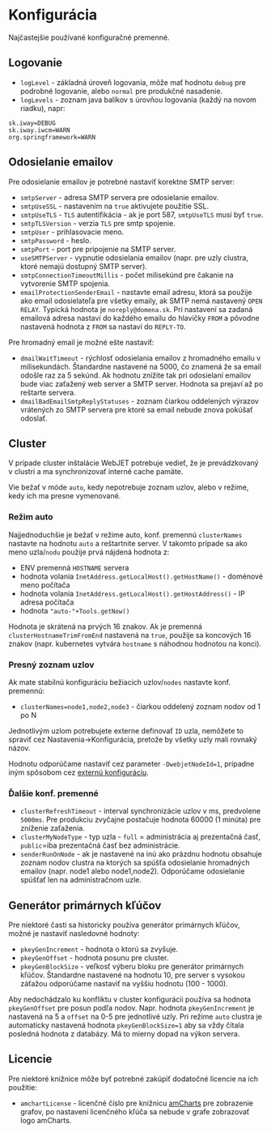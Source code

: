 # Konfigurácia

Najčastejšie používané konfiguračné premenné.

## Logovanie

- `logLevel` - základná úroveň logovania, môže mať hodnotu `debug` pre podrobné logovanie, alebo `normal` pre produkčné nasadenie.
- `logLevels` - zoznam java balíkov s úrovňou logovania (každý na novom riadku), napr:

```
sk.iway=DEBUG
sk.iway.iwcm=WARN
org.springframework=WARN
```

## Odosielanie emailov

Pre odosielanie emailov je potrebné nastaviť korektne SMTP server:

- `smtpServer` - adresa SMTP servera pre odosielanie emailov.
- `smtpUseSSL` - nastavením na `true` aktivujete použitie SSL.
- `smtpUseTLS` - `TLS` autentifikácia - ak je port 587, `smtpUseTLS` musí byť `true`.
- `smtpTLSVersion` - verzia `TLS` pre smtp spojenie.
- `smtpUser` - prihlasovacie meno.
- `smtpPassword` - heslo.
- `smtpPort` - port pre pripojenie na SMTP server.
- `useSMTPServer` - vypnutie odosielania emailov (napr. pre uzly clustra, ktoré nemajú dostupný SMTP server).
- `smtpConnectionTimeoutMillis` - počet milisekúnd pre čakanie na vytvorenie SMTP spojenia.
- `emailProtectionSenderEmail` - nastavte email adresu, ktorá sa použije ako email odosielateľa pre všetky emaily, ak SMTP nemá nastavený `OPEN RELAY`. Typická hodnota je `noreply@domena.sk`. Pri nastavení sa zadaná emailová adresa nastaví do každého emailu do hlavičky `FROM` a pôvodne nastavená hodnota z `FROM` sa nastaví do `REPLY-TO`.

Pre hromadný email je možné ešte nastaviť:

- `dmailWaitTimeout` - rýchlosť odosielania emailov z hromadného emailu v milisekundách. Štandardne nastavené na 5000, čo znamená že sa email odošle raz za 5 sekúnd. Ak hodnotu znížite tak pri odosielaní emailov bude viac zaťažený web server a SMTP server. Hodnota sa prejaví až po reštarte servera.
- `dmailBadEmailSmtpReplyStatuses` - zoznam čiarkou oddelených výrazov vrátených zo SMTP servera pre ktoré sa email nebude znova pokúšať odoslať.

## Cluster

V prípade cluster inštalácie WebJET potrebuje vedieť, že je prevádzkovaný v clustri a ma synchronizovať interné cache pamäte.

Vie bežať v móde `auto`, kedy nepotrebuje zoznam uzlov, alebo v režime, kedy ich ma presne vymenované.

### Režim auto

Najjednoduchšie je bežať v režime auto, konf. premennú `clusterNames` nastavte na hodnotu `auto` a reštartnite server. V takomto prípade sa ako meno uzla/`nodu` použije prvá nájdená hodnota z:

- ENV premenná `HOSTNAME` servera
- hodnota volania `InetAddress.getLocalHost().getHostName()` - doménové meno počítača
- hodnota volania `InetAddress.getLocalHost().getHostAddress()` - IP adresa počítača
- hodnota `"auto-"+Tools.getNow()`

Hodnota je skrátená na prvých 16 znakov. Ak je premenná `clusterHostnameTrimFromEnd` nastavená na `true`, použije sa koncových 16 znakov (napr. kubernetes vytvára `hostname` s náhodnou hodnotou na konci).

### Presný zoznam uzlov

Ak mate stabilnú konfiguráciu bežiacich uzlov/`nodes` nastavte konf. premennú:

- `clusterNames=node1,node2,node3` - čiarkou oddelený zoznam nodov od 1 po N

Jednotlivým uzlom potrebujete externe definovať `ID` uzla, nemôžete to spraviť cez Nastavenia->Konfigurácia, pretože by všetky uzly mali rovnaký názov.

Hodnotu odporúčame nastaviť cez parameter `-DwebjetNodeId=1`, prípadne iným spôsobom cez [externú konfiguráciu](../external-configuration.md).

### Ďalšie konf. premenné

- `clusterRefreshTimeout` - interval synchronizácie uzlov v ms, predvolene `5000ms`. Pre produkciu zvyčajne postačuje hodnota 60000 (1 minúta) pre zníženie zaťaženia.
- `clusterMyNodeType` - typ uzla - `full` = administrácia aj prezentačná časť, `public`=iba prezentačná časť bez administrácie.
- `senderRunOnNode` - ak je nastavené na inú ako prázdnu hodnotu obsahuje zoznam nodov clustra na ktorých sa spúšťa odosielanie hromadných emailov (napr. node1 alebo node1,node2). Odporúčame odosielanie spúšťať len na administračnom uzle.

## Generátor primárnych kľúčov

Pre niektoré časti sa historicky používa generátor primárnych kľúčov, možné je nastaviť nasledovné hodnoty:

- `pkeyGenIncrement` - hodnota o ktorú sa zvyšuje.
- `pkeyGenOffset` - hodnota posunu pre cluster.
- `pkeyGenBlockSize` - veľkosť výberu bloku pre generátor primárnych kľúčov. Štandardne nastavené na hodnotu 10, pre server s vysokou záťažou odporúčame nastaviť na vyššiu hodnotu (100 - 1000).

Aby nedochádzalo ku konfliktu v cluster konfigurácii používa sa hodnota `pkeyGenOffset` pre posun podľa nodov. Napr. hodnota `pkeyGenIncrement` je nastavená na 5 a `offset` na 0-5 pre jednotlivé uzly. Pri režime `auto` clustra je automaticky nastavená hodnota `pkeyGenBlockSize=1` aby sa vždy čítala posledná hodnota z databázy. Má to mierny dopad na výkon servera.

## Licencie

Pre niektoré knižnice môže byť potrebné zakúpiť dodatočné licencie na ich použitie:

- `amchartLicense` - licenčné číslo pre knižnicu [amCharts](https://www.amcharts.com) pre zobrazenie grafov, po nastavení licenčného kľúča sa nebude v grafe zobrazovať logo amCharts.